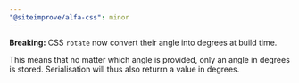 ```yaml
---
"@siteimprove/alfa-css": minor
---
```


**Breaking:** CSS `rotate` now convert their angle into degrees at build time.

This means that no matter which angle is provided, only an angle in degrees is stored. Serialisation will thus also returrn a value in degrees.
